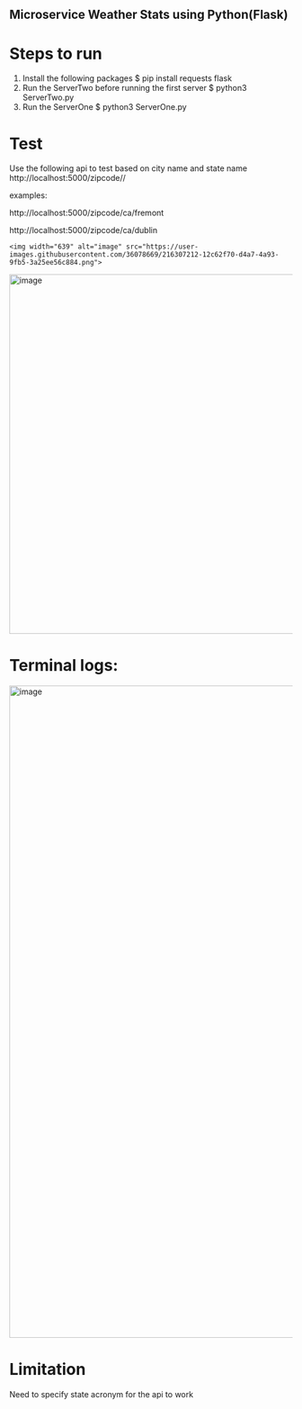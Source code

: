 ## Microservice Weather Stats using Python(Flask)

# Steps to run
1. Install the following packages 
    $ pip install requests flask
2. Run the ServerTwo before running the first server
    $ python3 ServerTwo.py
3. Run the ServerOne
    $ python3 ServerOne.py

# Test
Use the following api to test based on city name and state name
http://localhost:5000/zipcode/<state short form>/<city name>

examples:
    
http://localhost:5000/zipcode/ca/fremont

    
http://localhost:5000/zipcode/ca/dublin
    
    
    
    <img width="639" alt="image" src="https://user-images.githubusercontent.com/36078669/216307212-12c62f70-d4a7-4a93-9fb5-3a25ee56c884.png">
    
    
    
<img width="639" alt="image" src="https://user-images.githubusercontent.com/36078669/216307328-e770b8d0-43c4-4c39-bc1e-ad2ce78658bc.png">

# Terminal logs:
<img width="1159" alt="image" src="https://user-images.githubusercontent.com/36078669/216307727-308bc273-3601-4fca-b3fb-6e4e42253ad8.png">


# Limitation
Need to specify state acronym for the api to work
